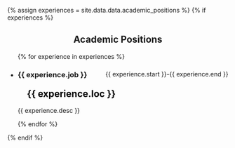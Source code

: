 {% assign experiences = site.data.data.academic_positions %}
{% if experiences %}

<section class="resume-section" id="academic_positions">
<h2 style="text-align: center;">Academic Positions</h2>
<div class="container" >
  <div class="row" >
    <ul class="edu_timeline" >
      {% for experience in experiences %}
        <li class="timeline-item bg-white rounded ml-3 p-4 shadow" >
            <div class="timeline-arrow"></div>           
            <span class=" text-gray" style="float:right;"><i class="fas fa-calendar" style="margin-right:1.5em"></i>   {{ experience.start }}-{{ experience.end }}</span>   
            <div class="subheading mb-3"></div>
            <h3 class="h3 mb-0" >{{ experience.job }}</h3>        
            <h2 class="h5 mb-0" style="margin-top:1em;  color:black"><i class="fas fa-map-marker-alt" style="margin-right:1em"></i>{{ experience.loc }}</h2>           
            <p class="text-small mt-2 font-weight-light" > {{ experience.desc }}</p>
        </li>
      {% endfor %}     
    </ul><!-- End -->    
  </div>
</div>
</section>
{% endif %}
